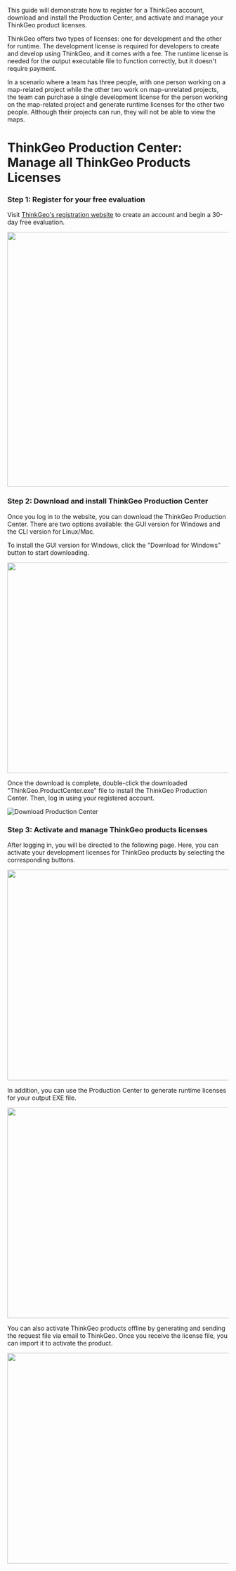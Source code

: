This guide will demonstrate how to register for a ThinkGeo account, download and install the Production Center, and activate and manage your ThinkGeo product licenses.

ThinkGeo offers two types of licenses: one for development and the other for runtime. The development license is required for developers to create and develop using ThinkGeo, and it comes with a fee. The runtime license is needed for the output executable file to function correctly, but it doesn't require payment.

In a scenario where a team has three people, with one person working on a map-related project while the other two work on map-unrelated projects, the team can purchase a single development license for the person working on the map-related project and generate runtime licenses for the other two people. Although their projects can run, they will not be able to view the maps.

# ThinkGeo Production Center: Manage all ThinkGeo Products Licenses

### Step 1: Register for your free evaluation

Visit [ThinkGeo's registration website](https://helpdesk.thinkgeo.com/register) to create an account and begin a 30-day free evaluation. 

<img src="./assets/Create_ThinkGeo_Account.png"  width="720" height="580">

### Step 2: Download and install ThinkGeo Production Center

Once you log in to the website, you can download the ThinkGeo Production Center. There are two options available: the GUI version for Windows and the CLI version for Linux/Mac.

To install the GUI version for Windows, click the "Download for Windows" button to start downloading.  

<img src="./assets/Download_Production_Center.png" width="720" height="480">

Once the download is complete, double-click the downloaded "ThinkGeo.ProductCenter.exe" file to install the ThinkGeo Production Center. Then, log in using your registered account.

![Download Production Center](./assets/ThinkGeo_Account_Login_ScreenShot.png "Download Production Center")

### Step 3: Activate and manage ThinkGeo products licenses

After logging in, you will be directed to the following page. Here, you can activate your development licenses for ThinkGeo products by selecting the corresponding buttons. 

<img src="./assets/Activate_Development_License_ScreenShot.gif" width="820" height="480">

In addition, you can use the Production Center to generate runtime licenses for your output EXE file. 

<img src="./assets/Generate_Runtime_License_ScreenShot.gif" width="820" height="480">

You can also activate ThinkGeo products offline by generating and sending the request file via email to ThinkGeo. Once you receive the license file, you can import it to activate the product.

<img src="./assets/Activate_Offline_License_ScreenShot.gif" width="820" height="480">

